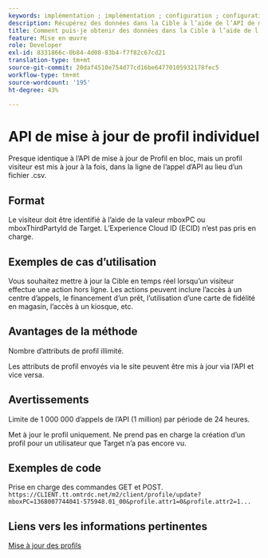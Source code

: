 ```yaml
---
keywords: implémentation ; implémentation ; configuration ; configuration ; mise à jour de profil unique
description: Récupérez des données dans la Cible à l’aide de l’API de mise à jour de profil unique.
title: Comment puis-je obtenir des données dans la Cible à l’aide de l’API de mise à jour d’un seul Profil ?
feature: Mise en œuvre
role: Developer
exl-id: 8331866c-0b84-4d08-83b4-f7f82c67cd21
translation-type: tm+mt
source-git-commit: 20daf4510e754d77cd16be64770105932178fec5
workflow-type: tm+mt
source-wordcount: '195'
ht-degree: 43%

---
```


# API de mise à jour de profil individuel

Presque identique à l’API de mise à jour de Profil en bloc, mais un profil visiteur est mis à jour à la fois, dans la ligne de l’appel d’API au lieu d’un fichier .csv.

## Format

Le visiteur doit être identifié à l’aide de la valeur mboxPC ou mboxThirdPartyId de Target. L’Experience Cloud ID (ECID) n’est pas pris en charge.

## Exemples de cas d’utilisation

Vous souhaitez mettre à jour la Cible en temps réel lorsqu’un visiteur effectue une action hors ligne. Les actions peuvent inclure l’accès à un centre d’appels, le financement d’un prêt, l’utilisation d’une carte de fidélité en magasin, l’accès à un kiosque, etc.

## Avantages de la méthode

Nombre d’attributs de profil illimité.

Les attributs de profil envoyés via le site peuvent être mis à jour via l’API et vice versa.

## Avertissements

Limite de 1 000 000 d’appels de l’API (1 million) par période de 24 heures.

Met à jour le profil uniquement. Ne prend pas en charge la création d’un profil pour un utilisateur que Target n’a pas encore vu.

## Exemples de code

Prise en charge des commandes GET et POST. `https://CLIENT.tt.omtrdc.net/m2/client/profile/update?mboxPC=1368007744041-575948.01_00&profile.attr1=0&profile.attr2=1...`

## Liens vers les informations pertinentes

[Mise à jour des profils](https://developers.adobetarget.com/api/#updating-profiles)
